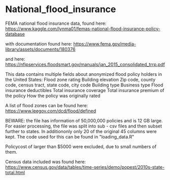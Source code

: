 # National_flood_insurance

FEMA national flood insurance data, found here: 
https://www.kaggle.com/lynma01/femas-national-flood-insurance-policy-database

with documentation found here:
https://www.fema.gov/media-library/assets/documents/180376

and here: 
https://nfipservices.floodsmart.gov/manuals/jan_2015_consolidated_trrp.pdf

This data contains multiple fields about anonymized flood policy holders in the United States:
    Flood zone rating
    Building elevation
    Zip code, county code, census tract, state code, city code
    Building type
    Business type
    Flood insurance deductibles
    Total insurance coverage
    Total insurance premium of the policy
    How the policy was originally rated

A list of flood zones can be found here: 
https://www.leegov.com/dcd/flood/defined




BEWARE: the file has information of 50,000,000 policies and is 12 GB large. 
For easier processing, the file was split into sub - csv files and then  subset further to states. In additiononly only 20 of the original 45 columns were kept.
The code used for this can be found in 
"loading_data.R" 


Policycost of larger than $5000 were excluded, due to small numbers of them. 


Census data included was found here:
https://www.census.gov/data/tables/time-series/demo/popest/2010s-state-total.html


